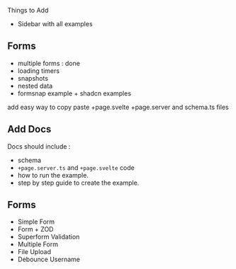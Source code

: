 Things to Add

- Sidebar with all examples

## Forms

- multiple forms : done
- loading timers
- snapshots
- nested data
- formsnap example + shadcn examples

add easy way to copy paste +page.svelte +page.server and schema.ts files

## Add Docs

Docs should include :

- schema
- `+page.server.ts` and `+page.svelte` code
- how to run the example.
- step by step guide to create the example.

## Forms

- Simple Form
- Form + ZOD
- Superform Validation
- Multiple Form
- File Upload
- Debounce Username
